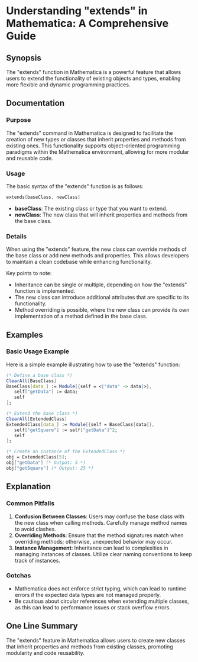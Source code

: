 <!--
Meta Description: # Understanding "extends" in Mathematica: A Comprehensive Guide ## Synopsis The "extends" function in Mathematica is a powerful feature that allows us...
Meta Keywords: class, extends, mathematica, new, methods
-->

# Understanding "extends" in Mathematica: A Comprehensive Guide

## Synopsis
The "extends" function in Mathematica is a powerful feature that allows users to extend the functionality of existing objects and types, enabling more flexible and dynamic programming practices.

## Documentation
### Purpose
The "extends" command in Mathematica is designed to facilitate the creation of new types or classes that inherit properties and methods from existing ones. This functionality supports object-oriented programming paradigms within the Mathematica environment, allowing for more modular and reusable code.

### Usage
The basic syntax of the "extends" function is as follows:

```mathematica
extends[baseClass, newClass]
```

- **baseClass**: The existing class or type that you want to extend.
- **newClass**: The new class that will inherit properties and methods from the base class.

### Details
When using the "extends" feature, the new class can override methods of the base class or add new methods and properties. This allows developers to maintain a clean codebase while enhancing functionality. 

Key points to note:
- Inheritance can be single or multiple, depending on how the "extends" function is implemented.
- The new class can introduce additional attributes that are specific to its functionality.
- Method overriding is possible, where the new class can provide its own implementation of a method defined in the base class.

## Examples
### Basic Usage Example
Here is a simple example illustrating how to use the "extends" function:

```mathematica
(* Define a base class *)
ClearAll[BaseClass]
BaseClass[data_] := Module[{self = <|"data" -> data|>},
   self["getData"] := data;
   self
];

(* Extend the base class *)
ClearAll[ExtendedClass]
ExtendedClass[data_] := Module[{self = BaseClass[data]},
   self["getSquare"] := self["getData"]^2;
   self
];

(* Create an instance of the ExtendedClass *)
obj = ExtendedClass[5];
obj["getData"] (* Output: 5 *)
obj["getSquare"] (* Output: 25 *)
```

## Explanation
### Common Pitfalls
1. **Confusion Between Classes**: Users may confuse the base class with the new class when calling methods. Carefully manage method names to avoid clashes.
2. **Overriding Methods**: Ensure that the method signatures match when overriding methods; otherwise, unexpected behavior may occur.
3. **Instance Management**: Inheritance can lead to complexities in managing instances of classes. Utilize clear naming conventions to keep track of instances.

### Gotchas
- Mathematica does not enforce strict typing, which can lead to runtime errors if the expected data types are not managed properly.
- Be cautious about circular references when extending multiple classes, as this can lead to performance issues or stack overflow errors.

## One Line Summary
The "extends" feature in Mathematica allows users to create new classes that inherit properties and methods from existing classes, promoting modularity and code reusability.